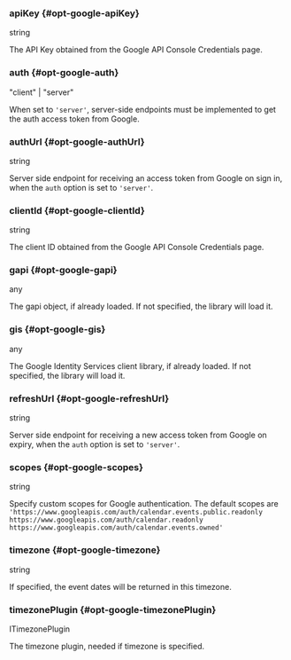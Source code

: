 ### apiKey {#opt-google-apiKey}

string

The API Key obtained from the Google API Console Credentials page.
### auth {#opt-google-auth}

"client" &#124; "server"

When set to `'server'`, server-side endpoints must be implemented to get the auth access token from Google.
### authUrl {#opt-google-authUrl}

string

Server side endpoint for receiving an access token from Google on sign in, when the `auth` option is set to `'server'`.
### clientId {#opt-google-clientId}

string

The client ID obtained from the Google API Console Credentials page.
### gapi {#opt-google-gapi}

any

The gapi object, if already loaded. If not specified, the library will load it.
### gis {#opt-google-gis}

any

The Google Identity Services client library, if already loaded. If not specified, the library will load it.
### refreshUrl {#opt-google-refreshUrl}

string

Server side endpoint for receiving a new access token from Google on expiry, when the `auth` option is set to `'server'`.
### scopes {#opt-google-scopes}

string

Specify custom scopes for Google authentication.
The default scopes are
`'https://www.googleapis.com/auth/calendar.events.public.readonly https://www.googleapis.com/auth/calendar.readonly https://www.googleapis.com/auth/calendar.events.owned'`
### timezone {#opt-google-timezone}

string

If specified, the event dates will be returned in this timezone.
### timezonePlugin {#opt-google-timezonePlugin}

ITimezonePlugin

The timezone plugin, needed if timezone is specified.